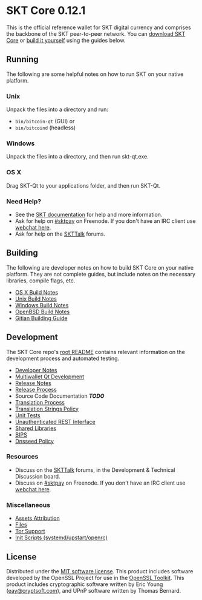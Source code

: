 SKT Core 0.12.1
=====================

This is the official reference wallet for SKT digital currency and comprises the backbone of the SKT peer-to-peer network. You can [download SKT Core](https://www.skt.org/downloads/) or [build it yourself](#building) using the guides below.

Running
---------------------
The following are some helpful notes on how to run SKT on your native platform.

### Unix

Unpack the files into a directory and run:

- `bin/bitcoin-qt` (GUI) or
- `bin/bitcoind` (headless)

### Windows

Unpack the files into a directory, and then run skt-qt.exe.

### OS X

Drag SKT-Qt to your applications folder, and then run SKT-Qt.

### Need Help?

* See the [SKT documentation](https://monetaryunit.org/wiki/display/DOC)
for help and more information.
* Ask for help on [#sktpay](http://webchat.freenode.net?channels=sktpay) on Freenode. If you don't have an IRC client use [webchat here](http://webchat.freenode.net?channels=sktpay).
* Ask for help on the [SKTTalk](https://skttalk.org/) forums.

Building
---------------------
The following are developer notes on how to build SKT Core on your native platform. They are not complete guides, but include notes on the necessary libraries, compile flags, etc.

- [OS X Build Notes](build-osx.md)
- [Unix Build Notes](build-unix.md)
- [Windows Build Notes](build-windows.md)
- [OpenBSD Build Notes](build-openbsd.md)
- [Gitian Building Guide](gitian-building.md)

Development
---------------------
The SKT Core repo's [root README](/README.md) contains relevant information on the development process and automated testing.

- [Developer Notes](developer-notes.md)
- [Multiwallet Qt Development](multiwallet-qt.md)
- [Release Notes](release-notes.md)
- [Release Process](release-process.md)
- Source Code Documentation ***TODO***
- [Translation Process](translation_process.md)
- [Translation Strings Policy](translation_strings_policy.md)
- [Unit Tests](unit-tests.md)
- [Unauthenticated REST Interface](REST-interface.md)
- [Shared Libraries](shared-libraries.md)
- [BIPS](bips.md)
- [Dnsseed Policy](dnsseed-policy.md)

### Resources
* Discuss on the [SKTTalk](https://skttalk.org/) forums, in the Development & Technical Discussion board.
* Discuss on [#sktpay](http://webchat.freenode.net/?channels=sktpay) on Freenode. If you don't have an IRC client use [webchat here](http://webchat.freenode.net/?channels=sktpay).

### Miscellaneous
- [Assets Attribution](assets-attribution.md)
- [Files](files.md)
- [Tor Support](tor.md)
- [Init Scripts (systemd/upstart/openrc)](init.md)

License
---------------------
Distributed under the [MIT software license](http://www.opensource.org/licenses/mit-license.php).
This product includes software developed by the OpenSSL Project for use in the [OpenSSL Toolkit](https://www.openssl.org/). This product includes
cryptographic software written by Eric Young ([eay@cryptsoft.com](mailto:eay@cryptsoft.com)), and UPnP software written by Thomas Bernard.

